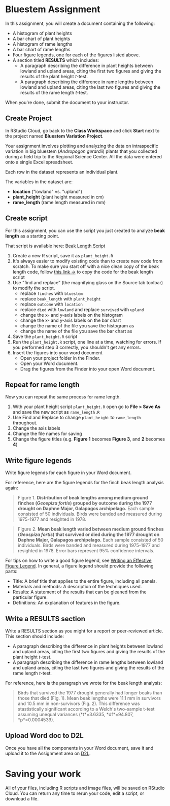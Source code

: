 # Bluestem Assignment

In this assignment, you will create a document containing the following:

- A histogram of plant heights
- A bar chart of plant heights
- A histogram of rame lengths
- A bar chart of rame lengths
- Four figure legends, one for each of the figures listed above.
- A section titled **RESULTS** which includes:
    - A paragraph describing the difference in plant heights between lowland and upland areas, citing the first two figures and giving the results of the plant height *t*-test.
    - A paragraph describing the difference in rame lengths between lowland and upland areas, citing the last two figures and giving the results of the rame length *t*-test.

When you're done, submit the document to your instructor.

## Create Project

In RStudio Cloud, go back to the **Class Workspace** and click **Start** next to the project named **Bluestem Variation Project**.

Your assignment involves plotting and analyzing the data on intraspecific variation in big bluestem (*Andropogon gerardii*) plants that you collected during a field trip to the Regional Science Center. All the data were entered onto a single Excel spreadsheet.

Each row in the dataset represents an individual plant.

The variables in the dataset are:

- **location** ("lowland" vs. "upland")
- **plant_height** (plant height measured in cm)
- **rame_length** (rame length measured in mm)

## Create script

For this assignment, you can use the script you just created to analyze **beak length** as a starting point.

That script is available here: [Beak Length Script](beak-length-script.html)

1. Create a new R script, save it as `plant_height.R`
2. It's always easier to modify existing code than to create new code from scratch. To make sure you start off with a nice clean copy of the beak length code, follow [this link  &rarr;](lab1_beak_length_script.html) to copy the code for the beak length script
3. Use "find and replace" (the magnifying glass on the Source tab toolbar) to modify the script.
    - replace `finches` with `bluestem`
    - replace `beak_length` with `plant_height`
    - replace `outcome` with `location`
    - replace `died` with `lowland` and replace `survived` with `upland`
    - change the x- and y-axis labels on the histogram
    - change the x- and y-axis labels on the bar chart
    - change the name of the file you save the histogram as
    - change the name of the file you save the bar chart as
4. Save the `plant_height.R` script
5. Run the `plant_height.R` script, one line at a time, watching for errors. If you performed step 3 correctly, you shouldn't get any errors.
6. Insert the figures into your word document
    - Open your project folder in the Finder. 
    - Open your Word document.
    - Drag the figures from the Finder into your open Word document.


## Repeat for rame length

Now you can repeat the same process for rame length.

1. With your plant height script `plant_height.R` open go to **File > Save As** and save the new script as `rame_length.R`
4. Use Find and Replace to change `plant_height` to `rame_length` throughout.
4. Change the axis labels
3. Change the file names for saving
4. Change the figure titles (e.g. **Figure 1** becomes **Figure 3**, and **2** becomes **4**)


## Write figure legends

Write figure legends for each figure in your Word document.

For reference, here are the figure legends for the finch beak length analysis again:

<blockquote class="text-info">Figure 1. <strong>Distribution of beak lengths among medium ground finches (<i>Geospiza fortis</i>) grouped by outcome during the 1977 drought on Daphne Major, Galapagos archipelago.</strong> Each sample consisted of 50 individuals. Birds were banded and measured during 1975-1977 and resighted in 1978.</blockquote>

<blockquote class="text-info">Figure 2. <strong>Mean beak length varied between medium ground finches (<i>Geospiza fortis</i>) that survived or died during the 1977 drought on Daphne Major, Galapagos archipelago.</strong> Each sample consisted of 50 individuals. Birds were banded and measured during 1975-1977 and resighted in 1978. Error bars represent 95% confidence intervals.</blockquote>

For tips on how to write a good figure legend, see [Writing an Effective Figure Legend](https://www.aje.com/en/arc/writing-effective-figure-legend/). In general, a figure legend should provide the following parts:

- Title: A brief title that applies to the entire figure, including all panels.
- Materials and methods: A description of the techniques used.
- Results: A statement of the results that can be gleaned from the particular figure.
- Definitions: An explanation of features in the figure.

## Write a RESULTS section

Write a RESULTS section as you might for a report or peer-reviewed article. This section should include:

- A paragraph describing the difference in plant heights between lowland and upland areas, citing the first two figures and giving the results of the plant height *t*-test.
- A paragraph describing the difference in rame lengths between lowland and upland areas, citing the last two figures and giving the results of the rame length *t*-test.

For reference, here is the paragraph we wrote for the beak length analysis:

<blockquote class="text-info">Birds that survived the 1977 drought generally had longer beaks than those that died (Fig. 1). Mean beak lengths were 11.1 mm in survivors and 10.5 mm in non-survivors (Fig. 2).  This difference was stastistically significant according to a Welch's two-sample t-test assuming unequal variances (*t*=3.6335, *df*=94.807, *p*=0.0004539).</blockquote>


## Upload Word doc to D2L

Once you have all the components in your Word document, save it and upload it to the Assignment area on [D2L](https://mnstate.learn.minnstate.edu/).


# Saving your work

All of your files, including R scripts and image files, will be saved on RStudio Cloud. You can return any time to rerun your code, edit a script, or download a file.
